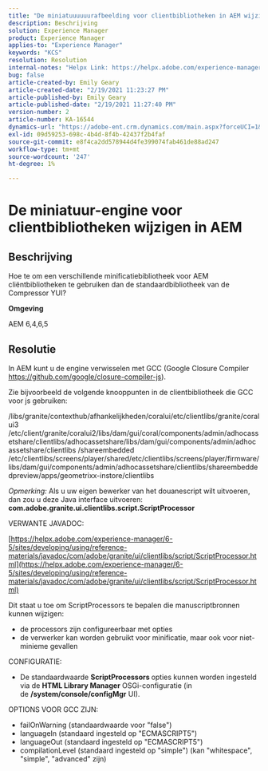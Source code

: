 ```yaml
---
title: "De miniatuuuuuurafbeelding voor clientbibliotheken in AEM wijzigen"
description: Beschrijving
solution: Experience Manager
product: Experience Manager
applies-to: "Experience Manager"
keywords: "KCS"
resolution: Resolution
internal-notes: "Helpx Link: https://helpx.adobe.com/experience-manager/kb/how-to-change-the-minification-engine-for-client-libraries-in-AEM.html"
bug: false
article-created-by: Emily Geary
article-created-date: "2/19/2021 11:23:27 PM"
article-published-by: Emily Geary
article-published-date: "2/19/2021 11:27:40 PM"
version-number: 2
article-number: KA-16544
dynamics-url: "https://adobe-ent.crm.dynamics.com/main.aspx?forceUCI=1&pagetype=entityrecord&etn=knowledgearticle&id=841cea73-0973-eb11-a812-00224809aac7"
exl-id: 09d59253-698c-4b4d-8f4b-42437f2b4faf
source-git-commit: e8f4ca2dd578944d4fe399074fab461de88ad247
workflow-type: tm+mt
source-wordcount: '247'
ht-degree: 1%

---
```


# De miniatuur-engine voor clientbibliotheken wijzigen in AEM

## Beschrijving


Hoe te om een verschillende minificatiebibliotheek voor AEM cliëntbibliotheken te gebruiken dan de standaardbibliotheek van de Compressor YUI?

<b>Omgeving</b>

AEM 6,4,6,5


## Resolutie


In AEM kunt u de engine verwisselen met GCC (Google Closure Compiler https://github.com/google/closure-compiler-js).

Zie bijvoorbeeld de volgende knooppunten in de clientbibliotheek die GCC voor js gebruiken:

/libs/granite/contexthub/afhankelijkheden/coralui/etc/clientlibs/granite/coralui3 /etc/client/granite/coralui2/libs/dam/gui/coral/components/admin/adhocassetshare/clientlibs/adhocassetshare/libs/dam/gui/components/admin/adhocassetshare/clientlibs /shareembedded /etc/clientlibs/screens/player/shared/etc/clientlibs/screens/player/firmware/libs/dam/gui/components/admin/adhocassetshare/clientlibs/shareembeddedpreview/apps/geometrixx-instore/clientlibs



*Opmerking:* Als u uw eigen bewerker van het douanescript wilt uitvoeren, dan zou u deze Java interface uitvoeren: <b>com.adobe.granite.ui.clientlibs.script.ScriptProcessor</b>



VERWANTE JAVADOC:

[https://helpx.adobe.com/experience-manager/6-5/sites/developing/using/reference-materials/javadoc/com/adobe/granite/ui/clientlibs/script/ScriptProcessor.html](https://helpx.adobe.com/experience-manager/6-5/sites/developing/using/reference-materials/javadoc/com/adobe/granite/ui/clientlibs/script/ScriptProcessor.html)

Dit staat u toe om ScriptProcessors te bepalen die manuscriptbronnen kunnen wijzigen:

- de processors zijn configureerbaar met opties
- de verwerker kan worden gebruikt voor minificatie, maar ook voor niet-minieme gevallen




CONFIGURATIE:

- De standaardwaarde <b>ScriptProcessors </b>opties kunnen worden ingesteld via de <b>HTML Library Manager</b> OSGi-configuratie (in de <b>/system/console/configMgr</b> UI).




OPTIONS VOOR GCC ZIJN:

- failOnWarning (standaardwaarde voor &quot;false&quot;)
- languageIn (standaard ingesteld op &quot;ECMASCRIPT5&quot;)
- languageOut (standaard ingesteld op &quot;ECMASCRIPT5&quot;)
- compilationLevel (standaard ingesteld op &quot;simple&quot;) (kan &quot;whitespace&quot;, &quot;simple&quot;, &quot;advanced&quot; zijn)
